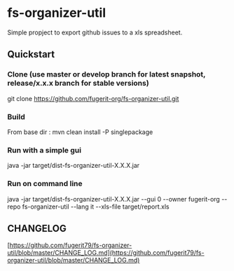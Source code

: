 # fs-organizer-util

Simple propject to export github issues to a xls spreadsheet.

## Quickstart

### Clone (use master or develop branch for latest snapshot, release/x.x.x branch for stable versions)
git clone https://github.com/fugerit-org/fs-organizer-util.git

### Build
From base dir : 
mvn clean install -P singlepackage

### Run with a simple gui
java -jar target/dist-fs-organizer-util-X.X.X.jar

### Run on command line
java -jar target/dist-fs-organizer-util-X.X.X.jar --gui 0 --owner fugerit-org --repo fs-organizer-util --lang it --xls-file target/report.xls


## CHANGELOG
[https://github.com/fugerit79/fs-organizer-util/blob/master/CHANGE_LOG.md](https://github.com/fugerit79/fs-organizer-util/blob/master/CHANGE_LOG.md)
